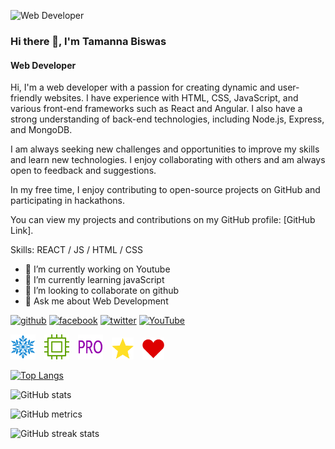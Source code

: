 ![Web Developer](https://qph.cf2.quoracdn.net/main-qimg-220269482ce29d2ea69bfe9f4f05cd1b-lq)
### Hi there 👋, I'm Tamanna Biswas
#### Web Developer


Hi, I'm a web developer with a passion for creating dynamic and user-friendly websites. I have experience with HTML, CSS, JavaScript, and various front-end frameworks such as React and Angular. I also have a strong understanding of back-end technologies, including Node.js, Express, and MongoDB.

I am always seeking new challenges and opportunities to improve my skills and learn new technologies. I enjoy collaborating with others and am always open to feedback and suggestions.

In my free time, I enjoy contributing to open-source projects on GitHub and participating in hackathons.

You can view my projects and contributions on my GitHub profile: [GitHub Link].

Skills:  REACT / JS / HTML / CSS

- 🔭 I’m currently working on Youtube 
- 🌱 I’m currently learning javaScript 
- 👯 I’m looking to collaborate on github 
- 💬 Ask me about Web Development 


[<img src='https://cdn.jsdelivr.net/npm/simple-icons@3.0.1/icons/github.svg' alt='github' height='40'>](https://github.com/https://github.com/TamannaBiswas)  [<img src='https://cdn.jsdelivr.net/npm/simple-icons@3.0.1/icons/facebook.svg' alt='facebook' height='40'>](https://www.facebook.com/https://www.facebook.com/)  [<img src='https://cdn.jsdelivr.net/npm/simple-icons@3.0.1/icons/twitter.svg' alt='twitter' height='40'>](https://twitter.com/https://twitter.com/i/flow/single_sign_on)  [<img src='https://cdn.jsdelivr.net/npm/simple-icons@3.0.1/icons/youtube.svg' alt='YouTube' height='40'>](https://www.youtube.com/channel/https://www.youtube.com/channel/UCv7-nIkzkFhOrzj56OJv2GQ)  

<a href='https://archiveprogram.github.com/'><img src='https://raw.githubusercontent.com/acervenky/animated-github-badges/master/assets/acbadge.gif' width='40' height='40'></a> <a href='https://docs.github.com/en/developers'><img src='https://raw.githubusercontent.com/acervenky/animated-github-badges/master/assets/devbadge.gif' width='40' height='40'></a> <a href='https://github.com/pricing'><img src='https://raw.githubusercontent.com/acervenky/animated-github-badges/master/assets/pro.gif' width='40' height='40'></a> <a href='https://stars.github.com/'><img src='https://raw.githubusercontent.com/acervenky/animated-github-badges/master/assets/starbadge.gif' width='35' height='35'></a> <a href='https://docs.github.com/en/github/supporting-the-open-source-community-with-github-sponsors'><img src='https://raw.githubusercontent.com/acervenky/animated-github-badges/master/assets/sponsorbadge.gif' width='35' height='35'></a> 

[![Top Langs](https://github-readme-stats.vercel.app/api/top-langs/?username=https://github.com/TamannaBiswas)](https://github.com/anuraghazra/github-readme-stats)

![GitHub stats](https://github-readme-stats.vercel.app/api?username=https://github.com/TamannaBiswas&show_icons=true&count_private=true)  

![GitHub metrics](https://metrics.lecoq.io/https://github.com/TamannaBiswas)  

![GitHub streak stats](https://streak-stats.demolab.com/?user=https://github.com/TamannaBiswas)  

